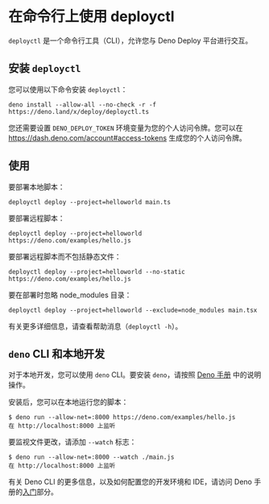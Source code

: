 # 在命令行上使用 deployctl

`deployctl` 是一个命令行工具（CLI），允许您与 Deno Deploy 平台进行交互。

## 安装 `deployctl`

您可以使用以下命令安装 `deployctl`：

    deno install --allow-all --no-check -r -f https://deno.land/x/deploy/deployctl.ts

您还需要设置 `DENO_DEPLOY_TOKEN` 环境变量为您的个人访问令牌。您可以在
https://dash.deno.com/account#access-tokens 生成您的个人访问令牌。

## 使用

要部署本地脚本：

    deployctl deploy --project=helloworld main.ts

要部署远程脚本：

    deployctl deploy --project=helloworld https://deno.com/examples/hello.js

要部署远程脚本而不包括静态文件：

    deployctl deploy --project=helloworld --no-static https://deno.com/examples/hello.js

要在部署时忽略 node_modules 目录：

    deployctl deploy --project=helloworld --exclude=node_modules main.tsx

有关更多详细信息，请查看帮助消息（`deployctl -h`）。

## `deno` CLI 和本地开发

对于本地开发，您可以使用 `deno` CLI。要安装 `deno`，请按照
[Deno 手册](https://deno.land/manual/getting_started/installation)
中的说明操作。

安装后，您可以在本地运行您的脚本：

```shell
$ deno run --allow-net=:8000 https://deno.com/examples/hello.js
在 http://localhost:8000 上监听
```

要监视文件更改，请添加 `--watch` 标志：

```shell
$ deno run --allow-net=:8000 --watch ./main.js
在 http://localhost:8000 上监听
```

有关 Deno CLI 的更多信息，以及如何配置您的开发环境和 IDE，请访问 Deno
手册的[入门][manual-gs]部分。

[manual-gs]: https://docs.denohub.com/runtime/manual
